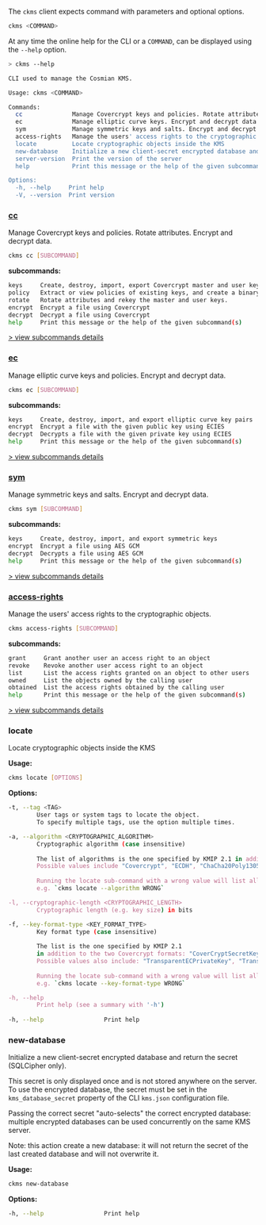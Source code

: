 
The `ckms` client expects command with parameters and optional options.

```sh
ckms <COMMAND>
```

At any time the online help for the CLI or a `COMMAND`, can be displayed using the `--help` option.

```sh
> ckms --help

CLI used to manage the Cosmian KMS.

Usage: ckms <COMMAND>

Commands:
  cc              Manage Covercrypt keys and policies. Rotate attributes. Encrypt and decrypt data
  ec              Manage elliptic curve keys. Encrypt and decrypt data using ECIES
  sym             Manage symmetric keys and salts. Encrypt and decrypt data
  access-rights   Manage the users' access rights to the cryptographic objects
  locate          Locate cryptographic objects inside the KMS
  new-database    Initialize a new client-secret encrypted database and return the secret (SQLCipher only).
  server-version  Print the version of the server
  help            Print this message or the help of the given subcommand(s)

Options:
  -h, --help     Print help
  -V, --version  Print version
```

### [cc](covercrypt/covercrypt.md)

Manage Covercrypt keys and policies. Rotate attributes. Encrypt and decrypt data.

```sh
ckms cc [SUBCOMMAND]
```

**subcommands:**

```sh
keys     Create, destroy, import, export Covercrypt master and user keys
policy   Extract or view policies of existing keys, and create a binary policy from specifications
rotate   Rotate attributes and rekey the master and user keys.
encrypt  Encrypt a file using Covercrypt
decrypt  Decrypt a file using Covercrypt
help     Print this message or the help of the given subcommand(s)
```

[> view subcommands details](covercrypt/covercrypt.md)

### [ec](ec/ec.md)

Manage elliptic curve keys and policies. Encrypt and decrypt data.

```sh
ckms ec [SUBCOMMAND]
```

**subcommands:**

```sh
keys     Create, destroy, import, and export elliptic curve key pairs
encrypt  Encrypt a file with the given public key using ECIES
decrypt  Decrypts a file with the given private key using ECIES
help     Print this message or the help of the given subcommand(s)
```

[> view subcommands details](ec/ec.md)

### [sym](sym/sym.md)

Manage symmetric keys and salts. Encrypt and decrypt data.

```sh
ckms sym [SUBCOMMAND]
```

**subcommands:**

```sh
keys     Create, destroy, import, and export symmetric keys
encrypt  Encrypt a file using AES GCM
decrypt  Decrypts a file using AES GCM
help     Print this message or the help of the given subcommand(s)
```

[> view subcommands details](sym/sym.md)

### [access-rights](./access_rights.md)

Manage the users' access rights to the cryptographic objects.

```sh
ckms access-rights [SUBCOMMAND]
```

**subcommands:**

```sh
grant     Grant another user an access right to an object
revoke    Revoke another user access right to an object
list      List the access rights granted on an object to other users
owned     List the objects owned by the calling user
obtained  List the access rights obtained by the calling user
help      Print this message or the help of the given subcommand(s)
```

[> view subcommands details](./access_rights.md)

### locate

Locate cryptographic objects inside the KMS

**Usage:**

```sh
ckms locate [OPTIONS] 
```

**Options:**

```sh
-t, --tag <TAG>
        User tags or system tags to locate the object.
        To specify multiple tags, use the option multiple times.

-a, --algorithm <CRYPTOGRAPHIC_ALGORITHM>
        Cryptographic algorithm (case insensitive)
        
        The list of algorithms is the one specified by KMIP 2.1 in addition to "Covercrypt".
        Possible values include "Covercrypt", "ECDH", "ChaCha20Poly1305", "AES", "Ed25519"
        
        Running the locate sub-command with a wrong value will list all the possible values.
        e.g. `ckms locate --algorithm WRONG`

-l, --cryptographic-length <CRYPTOGRAPHIC_LENGTH>
        Cryptographic length (e.g. key size) in bits

-f, --key-format-type <KEY_FORMAT_TYPE>
        Key format type (case insensitive)
        
        The list is the one specified by KMIP 2.1
        in addition to the two Covercrypt formats: "CoverCryptSecretKey" and "CoverCryptPublicKey"
        Possible values also include: "TransparentECPrivateKey", "TransparentECPublicKey" and "TransparentSymmetricKey"
        
        Running the locate sub-command with a wrong value will list all the possible values.
        e.g. `ckms locate --key-format-type WRONG`

-h, --help
        Print help (see a summary with '-h')
        
-h, --help                 Print help
```

### new-database

Initialize a new client-secret encrypted database and return the secret (SQLCipher only).

This secret is only displayed once and is not stored anywhere on the server.
To use the encrypted database, the secret must be set in the `kms_database_secret`
property of the CLI `kms.json` configuration file.

Passing the correct secret "auto-selects" the correct encrypted database:
multiple encrypted databases can be used concurrently on the same KMS server.

Note: this action create a new database: it will not return the secret
of the last created database and will not overwrite it.

**Usage:**

```sh
ckms new-database
```

**Options:**

```sh
-h, --help                 Print help
```
